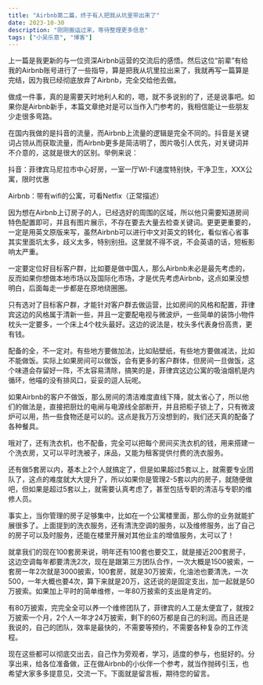 ```yaml
---
title: "Airbnb第二篇，终于有人把我从坑里带出来了"
date: 2023-10-30
description: "刚刚搬运过来，等待整理更多信息"
tags: ["小吴乐意", "博客"]
---
```


上一篇是我更新的与一位资深Airbnb运营的交流后的感悟。然后这位“前辈”有给我的Airbnb账号进行了一些指导，算是把我从坑里拉出来了，我就再写一篇算是完结，因为我已经彻底放弃了Airbnb，完全交给他去做。

做成一件事，真的是需要天时地利人和的，嗯，就不多说别的了，还是说事吧。如果你是Airbnb新手，本篇文章绝对是可以当作入门参考的，我相信能让一些朋友少走很多弯路。

在国内我做的是抖音的流量，而Airbnb上流量的逻辑是完全不同的。抖音是关键词占领从而获取流量，而Airbnb更多是简洁明了，图片吸引人优先，对关键词并不介意的，这就是很大的区别。举例来说：

抖音：菲律宾马尼拉市中心好房，一室一厅WI-FI速度特别快，干净卫生，XXX公寓，限时优惠

Airbnb：带有wifi的公寓，可看Netfix（正常描述）

因为想在Airbnb上订房子的人，已经选好的周围的区域，所以他只需要知道房间特色配置即可，并且有图片展示，不存在要去大量去检查关键词。更更更重要的，一定是用英文原版来写，虽然Airbnb可以进行中文对英文的转化，看似省心省事其实里面坑太多，歧义太多，特别别扭。这里就不得不说，不会英语的话，短板影响太严重。

一定要定位好目标客户群，比如要是做中国人，那么Airbnb未必是最先考虑的，反而如果你想做本地市场以及国际化市场，才是优先考虑Airbnb，这点如果没想明白，后面每走一步都是在原地绕圈圈。

只有选对了目标客户群，才能针对客户群去做运营，比如房间的风格和配置，菲律宾这边的风格属于清新一些，并且一定要配电视与微波炉，一些简单的装饰小物件枕头一定要多，一个床上4个枕头最好。这边的说法是，枕头多代表身份高贵，更有钱。

配备的全，不一定对。有些地方要做加法，比如贴壁纸，有些地方要做减法，比如不能做饭。实际上如果房间可以做饭，会有更多的客户群体，但房间一旦做饭，这个味道会存留好一阵，不太容易清除，搞笑的是，菲律宾这边公寓的吸油烟机是内循环，他喵的没有排风口，妥妥的逗人玩呢。

如果Airbnb的客户不做饭，那么房间的清洁难度直线下降，就太省心了，所以他们的做法是，直接把厨灶的电闸与电源线全部断开，并且把柜子锁上了，只有微波炉可以用，热一些食物还是可以的。这点是我万万没想到的，我们还天真的配备了各种餐具。

哦对了，还有洗衣机，也不配备，完全可以把每个房间买洗衣机的钱，用来搭建一个洗衣房，又可以平时洗被子，床品，又能为租客提供付费的洗衣服务。

还有做5套房以内，基本上2个人就搞定了，但是如果超过5套以上，就需要专业团队了，这点的难度就大大提升了，所以如果你是管理2-5套以内的房子，就随便做吧，但如果是超过5套以上，就需要认真考虑了，甚至包括专职的清洁与专职的维修人员。

事实上，当你管理的房子足够集中，比如在一个公寓楼里面，那么你的业务就能扩展很多了。上面提到的洗衣服务，还有清洗空调的服务，以及维修服务，出了自己的房子可以及时服务，还能在楼里开展对其他业主的增值服务，太可以了！

就拿我们的现在100套房来说，明年还有100套也要交工，就是接近200套房子，这边空调每年都要清洗2次，现在是跟第三方团队合作，一次大概是1500披索，一套房一年2次就是3000披索，100套房，就是30万披索，化油池也要清洗，一次500，一年大概也要4次，算下来就是20万，这还说的是固定支出，加一起就是50万披索。如果加上平时的简单维修，一年80万披索的支出是肯定的。

有80万披索，完完全全可以养一个维修团队了，菲律宾的人工是太便宜了，就按2万披索一个月，2个人一年才24万披索，剩下的60万都是自己的利润。而且还是我说的，自己的团队，效率是最快的，不需要等预约，不需要各种复杂的工作流程。

现在这些都可以彻底交出去，自己作为旁观者，学习，适度的参与，也挺好的。分享出来，给各位准备做，正在做Airbnb的小伙伴一个参考，就当作抛砖引玉，也希望大家多多提意见，交流一下。下面就是留言板，期待您的留言。
